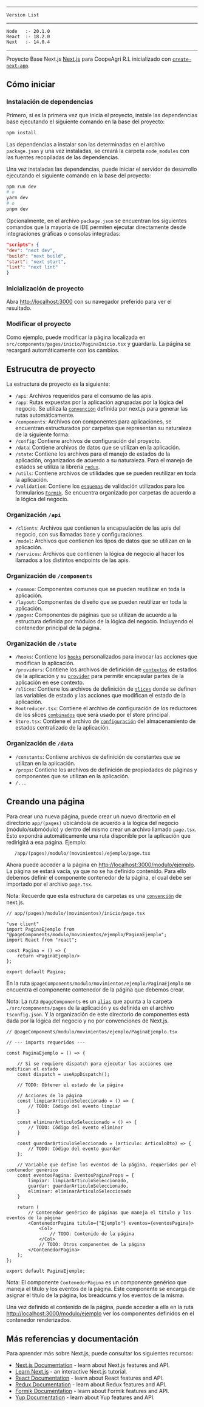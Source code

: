 ------------------------
    Version List
------------------------

    Node   :- 20.1.0
    React  :- 18.2.0
    Next   :- 14.0.4

------------------------

Proyecto Base Next.js [Next.js](https://nextjs.org/) para CoopeAgri R.L inicializado
con [`create-next-app`](https://github.com/vercel/next.js/tree/canary/packages/create-next-app).

## Cómo iniciar

### Instalación de dependencias

Primero, si es la primera vez que inicia el proyecto, instale las dependencias base ejecutando el siguiente comando en
la base del proyecto:

```bash
npm install
```

Las dependencias a instalar son las determinadas en el archivo `package.json` y una vez instaladas, se creará la
carpeta `node_modules` con las fuentes recopiladas de las dependencias.

Una vez instaladas las dependencias, puede iniciar el servidor de desarrollo ejecutando el siguiente comando en la base
del proyecto:

```bash
npm run dev
# o
yarn dev
# o
pnpm dev
```

Opcionalmente, en el archivo `package.json` se encuentran los siguientes comandos que la mayoría de IDE permiten
ejecutar directamente desde integraciones gráficas o consolas integradas:

```json
"scripts": {
"dev": "next dev",
"build": "next build",
"start": "next start",
"lint": "next lint"
}
```

### Inicialización de proyecto

Abra [http://localhost:3000](http://localhost:3000) con su navegador preferido para ver el resultado.

### Modificar el proyecto

Como ejemplo, puede modificar la página localizada en `src/components/pages/inicio/PaginaInicio.tsx` y guardarla. La
página se recargará automáticamente con los cambios.

## Estrucutra de proyecto

La estructura de proyecto es la siguiente:

- `/api`: Archivos requeridos para el consumo de las apis.
- `/app`: Rutas expuestas por la aplicación agrupadas por la lógica del negocio. Se utiliza
  la [`convención`](https://nextjs.org/docs/app/building-your-application/routing/defining-routes) definida por next.js
  para generar las rutas automáticamente.
- `/components`: Archivos con componentes para aplicaciones, se encuentran estructurados por carpetas que representan su
  naturaleza de la siguiente forma:
- `/config`: Contiene archivos de configuración del proyecto.
- `/data`: Contiene archivos de datos que se utilizan en la aplicación.
- `/state`: Contiene los archivos para el manejo de estados de la aplicación, organizados de acuerdo a su naturaleza.
  Para el manejo de estados se utiliza la librería [`redux`](https://react-redux.js.org/).
- `/utils`: Contiene archivos de utilidades que se pueden reutilizar en toda la aplicación.
- `/validation`: Contiene los [`esquemas`](https://yup-docs.vercel.app/docs/typescript) de validación utilizados para
  los formularios [`Formik`](https://formik.org/docs/guides/validation). Se encuentra organizado por carpetas de acuerdo
  a la lógica del negocio.

### Organización `/api`

- `/clients`: Archivos que contienen la encapsulación de las apis del negocio, con sus llamadas base y configuraciones.
- `/model`: Archivos que contienen los tipos de datos que se utilizan en la aplicación.
- `/services`: Archivos que contienen la lógica de negocio al hacer los llamados a los distintos endpoints de las apis.

### Organización de `/components`

- `/common`: Componentes comunes que se pueden reutilizar en toda la aplicación.
- `/layout`: Componentes de diseño que se pueden reutilizar en toda la aplicación.
- `/pages`: Componentes de páginas que se utilizan de acuerdo a la estructura definida por módulos de la lógica del
  negocio. Incluyendo el contenedor principal de la página.

### Organización de `/state`

- `/hooks`: Contiene los [`hooks`](https://react-redux.js.org/api/hooks) personalizados para invocar las acciones que
  modifican la aplicación.
- `/providers`: Contiene los archivos de definición
  de [`contextos`](https://react-redux.js.org/using-react-redux/accessing-store#multiple-stores) de estados de la
  aplicación y su [`provider`](https://react-redux.js.org/api/provider) para permitir encapsular partes de la aplicación
  en ese contexto.
- `/slices`: Contiene los archivos de definición
  de [`slices`](https://react-redux.js.org/tutorials/typescript-quick-start#define-slice-state-and-action-types) donde
  se definen las variables de estado y las acciones que modifican el estado de la aplicación.
- `Rootreducer.tsx`: Contiene el archivo de configuración de los reductores de los
  slices [`combinados`](https://redux.js.org/api/combinereducers/) que será usado por el store principal.
- `Store.tsx`: Contiene el archivo
  de [`configuración`](https://react-redux.js.org/using-react-redux/usage-with-typescript) del almacenamiento de estados
  centralizado de la aplicación.

### Organización de `/data`

- `/constants`: Contiene archivos de definición de constantes que se utilizan en la aplicación.
- `/props`: Contiene los archivos de definición de propiedades de páginas y componentes que se utilizan en la
  aplicación.
- `/...`

## Creando una página

Para crear una nueva página, puede crear un nuevo directorio en el directorio `app/(pages)` ubicándola de acuerdo a la
lógica del negocio (módulo/submódulo) y dentro del mismo crear un archivo llamado `page.tsx`. Esto expondrá
automáticamente una ruta disponible por la aplicación que redirigirá a esa página. Ejemplo:

```
   /app/(pages)/modulo/(movimientos)/ejemplo/page.tsx
```

Ahora puede acceder a la página en [http://localhost:3000/modulo/ejemplo](http://localhost:3000/inicio). La página se
estará
vacía, ya que no se ha definido contenido. Para ello debemos definir el componente contenedor de la página, el cual debe
ser importado por el archivo `page.tsx`.

Nota: Recuerde que esta estructura de carpetas es
una [`convención`](https://nextjs.org/docs/app/building-your-application/routing/defining-routes) de next.js.

```tsx
// app/(pages)/modulo/(movimientos)/inicio/page.tsx

"use client"
import PaginaEjemplo from "@pageComponents/modulo/movimientos/ejemplo/PaginaEjemplo";
import React from "react";

const Pagina = () => {
    return <PaginaEjemplo/>
};

export default Pagina;
```

En la ruta `@pageComponents/modulo/movimientos/ejemplo/PaginaEjemplo` se encuentra el componente contenedor de la página
que debemos crear.

Nota: La ruta `@pageComponents` es un [`alias`](https://nextjs.org/docs/advanced-features/module-path-aliases) que
apunta a la carpeta `./src/components/pages` de la aplicación y es definida en el archivo `tsconfig.json`. Y la
organización de este directorio de componentes está dada por la lógica del negocio y no por convenciones de Next.js.

```tsx
// @pageComponents/modulo/movimientos/ejemplo/PaginaEjemplo.tsx

// --- imports requeridos ---

const PaginaEjemplo = () => {

    // Si se requiere dispatch para ejecutar las acciones que modifican el estado
    const dispatch = useAppDispatch();

    // TODO: Obtener el estado de la página

    // Acciones de la página
    const limpiarArticuloSeleccionado = () => {
        // TODO: Código del evento limpiar
    }

    const eliminarArticuloSeleccionado = () => {
        // TODO: Código del evento eliminar
    }

    const guardarArticuloSeleccionado = (articulo: ArticuloDto) => {
        // TODO: Código del evento guardar
    };

    // Variable que define los eventos de la página, requeridos por el contenedor genérico
    const eventosPagina: EventosPaginaProps = {
        limpiar: limpiarArticuloSeleccionado,
        guardar: guardarArticuloSeleccionado,
        eliminar: eliminarArticuloSeleccionado
    }

    return (
        // Contenedor genérico de páginas que maneja el título y los eventos de la página
        <ContenedorPagina titulo={"Ejemplo"} eventos={eventosPagina}>
            <Col>
                // TODO: Contenido de la página
            </Col>
            // TODO: Otros componentes de la página
        </ContenedorPagina>
    );
};

export default PaginaEjemplo;
```

Nota: El componente `ContenedorPagina` es un componente genérico que maneja el título y los eventos de la página. Este
componente se encarga de asignar el título de la página, los breadcums y los eventos de la misma.

Una vez definido el contenido de la página, puede acceder a ella en la ruta [http://localhost:3000/modulo/ejemplo](http://localhost:3000/modulo/ejemplo) ver los componentes definidos en el contenedor
renderizados.

## Más referencias y documentación

Para aprender más sobre Next.js, puede consultar los siguientes recursos:

- [Next.js Documentation](https://nextjs.org/docs) - learn about Next.js features and API.
- [Learn Next.js](https://nextjs.org/learn) - an interactive Next.js tutorial.
- [React Documentation](https://reactjs.org/docs/getting-started.html) - learn about React features and API.
- [Redux Documentation](https://redux.js.org/introduction/getting-started) - learn about Redux features and API.
- [Formik Documentation](https://formik.org/docs/overview) - learn about Formik features and API.
- [Yup Documentation](https://yup-docs.vercel.app/) - learn about Yup features and API.


